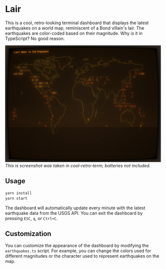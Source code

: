 # Lair

This is a cool, retro-looking terminal dashboard that displays the latest earthquakes on a world map, reminiscent of a Bond villain's lair. The earthquakes are color-coded based on their magnitude. Why is it in TypeScript? No good reason.

![Earthquake Terminal Dashboard](./last-week-in-earthquakes.png)
*This is screenshot was taken in cool-retro-term; batteries not included.*

## Usage

```bash
yarn install
yarn start
```

The dashboard will automatically update every minute with the latest earthquake data from the USGS API. You can exit the dashboard by pressing `ESC`, `q`, or `Ctrl+C`.

## Customization

You can customize the appearance of the dashboard by modifying the `earthquakes.ts` script. For example, you can change the colors used for different magnitudes or the character used to represent earthquakes on the map.
